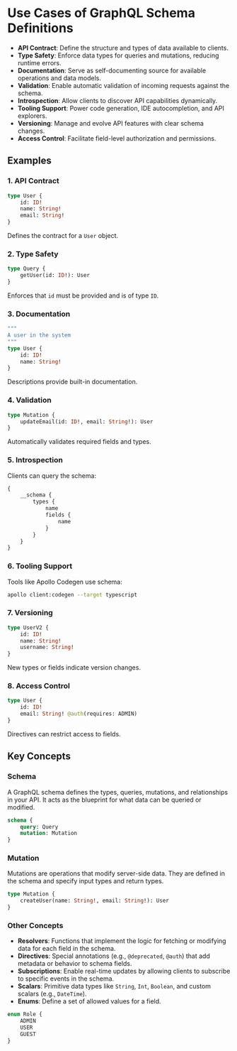 # Use Cases of GraphQL Schema Definitions

- **API Contract**: Define the structure and types of data available to clients.
- **Type Safety**: Enforce data types for queries and mutations, reducing runtime errors.
- **Documentation**: Serve as self-documenting source for available operations and data models.
- **Validation**: Enable automatic validation of incoming requests against the schema.
- **Introspection**: Allow clients to discover API capabilities dynamically.
- **Tooling Support**: Power code generation, IDE autocompletion, and API explorers.
- **Versioning**: Manage and evolve API features with clear schema changes.
- **Access Control**: Facilitate field-level authorization and permissions.

## Examples

### 1. API Contract
```graphql
type User {
    id: ID!
    name: String!
    email: String!
}
```
Defines the contract for a `User` object.

### 2. Type Safety
```graphql
type Query {
    getUser(id: ID!): User
}
```
Enforces that `id` must be provided and is of type `ID`.

### 3. Documentation
```graphql
"""
A user in the system
"""
type User {
    id: ID!
    name: String!
}
```
Descriptions provide built-in documentation.

### 4. Validation
```graphql
type Mutation {
    updateEmail(id: ID!, email: String!): User
}
```
Automatically validates required fields and types.

### 5. Introspection
Clients can query the schema:
```graphql
{
    __schema {
        types {
            name
            fields {
                name
            }
        }
    }
}
```

### 6. Tooling Support
Tools like Apollo Codegen use schema:
```bash
apollo client:codegen --target typescript
```

### 7. Versioning
```graphql
type UserV2 {
    id: ID!
    name: String!
    username: String!
}
```
New types or fields indicate version changes.

### 8. Access Control
```graphql
type User {
    id: ID!
    email: String! @auth(requires: ADMIN)
}
```
Directives can restrict access to fields.

## Key Concepts

### Schema
A GraphQL schema defines the types, queries, mutations, and relationships in your API. It acts as the blueprint for what data can be queried or modified.

```graphql
schema {
    query: Query
    mutation: Mutation
}
```

### Mutation
Mutations are operations that modify server-side data. They are defined in the schema and specify input types and return types.

```graphql
type Mutation {
    createUser(name: String!, email: String!): User
}
```

### Other Concepts

- **Resolvers**: Functions that implement the logic for fetching or modifying data for each field in the schema.
- **Directives**: Special annotations (e.g., `@deprecated`, `@auth`) that add metadata or behavior to schema fields.
- **Subscriptions**: Enable real-time updates by allowing clients to subscribe to specific events in the schema.
- **Scalars**: Primitive data types like `String`, `Int`, `Boolean`, and custom scalars (e.g., `DateTime`).
- **Enums**: Define a set of allowed values for a field.

```graphql
enum Role {
    ADMIN
    USER
    GUEST
}
```